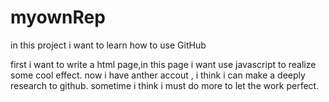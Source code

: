 myownRep
========

in this project i want to learn how to use GitHub

first i want to write a html page,in this page i want use javascript to realize some cool effect.
now i have anther accout , i think i can make a deeply research to github.
sometime i think i must do more to let the work perfect.